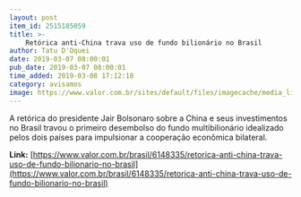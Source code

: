```yaml
---
layout: post
item_id: 2515185059
title: >-
    Retórica anti-China trava uso de fundo bilionário no Brasil
author: Tatu D'Oquei
date: 2019-03-07 08:00:01
pub_date: 2019-03-07 08:00:01
time_added: 2019-03-08 17:12:18
category: avisamos
image: https://www.valor.com.br/sites/default/files/imagecache/media_library_big_horizontal/gn/19/03/foto07bra-101-dfchina-a6.jpg
---
```


A retórica do presidente Jair Bolsonaro sobre a China e seus investimentos no Brasil travou o primeiro desembolso do fundo multibilionário idealizado pelos dois países para impulsionar a cooperação econômica bilateral.

**Link:** [https://www.valor.com.br/brasil/6148335/retorica-anti-china-trava-uso-de-fundo-bilionario-no-brasil](https://www.valor.com.br/brasil/6148335/retorica-anti-china-trava-uso-de-fundo-bilionario-no-brasil)

